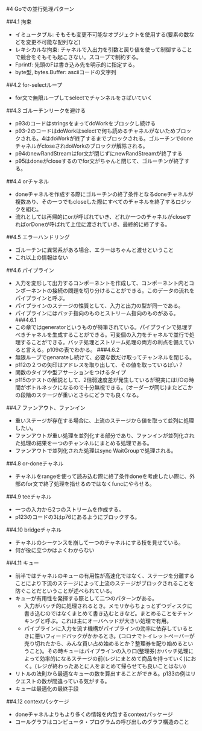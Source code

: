 #4 Goでの並行処理パターン

##4.1 拘束
- イミュータブル: そもそも変更不可能なオブジェクトを使用する(要素の数などを変更不可能な配列など)
- レキシカルな拘束: チャネルで入出力を引数と戻り値を使って制御することで競合をそもそも起こさない。スコープで制約する。
- Fprintf: 先頭のFは書き込み先を明示的に指定する。
- byte型, bytes.Buffer: asciiコードの文字列

##4.2 for-selectループ
- for文で無限ループしてselectでチャンネルをさばいていく

##4.3 ゴルーチンリークを避ける
- p93のコードはstringsをまってdoWorkをブロックし続ける
- p93-2のコードはdoWorkはselectで何も読めるチャネルがないためブロックされる。4はdoWorkが終了するまでブロックされる。ゴルーチンでdoneチャネルがcloseされdoWorkのブロックが解除される。
- p94のnewRandStreamはfor文が閉じずにnewRandStreamが終了する
- p95はdoneがcloseするのでfor文がちゃんと閉じて、ゴルーチンが終了する。

##4.4 orチャネル
- doneチャネルを作成する際にゴルーチンの終了条件となるdoneチャネルが複数あり、その一つでもcloseした際にすべてのチャネルを終了するロジックを組む。
- 流れとしては再帰的にorが呼ばれていき、どれか一つのチャネルがcloseすればorDoneが呼ばれて上位に渡されていき、最終的に終了する。

##4.5 エラーハンドリング
- ゴルーチンに異常系がある場合、エラーはちゃんと渡せということ
- これ以上の情報はない

##4.6 パイプライン
- 入力を変形して出力するコンポーネントを作成して、コンポーネント内とコンポーネントの接続の問題を切り分けることができる。このデータの流れをパイプラインと呼ぶ。
- パイプラインのステージの性質として、入力と出力の型が同一である。
- パイプラインにはバッチ指向のものとストリーム指向のものがある。
###4.6.1
- この章ではgeneratorというものが特筆されている。パイプラインで処理すべきチャネルを生成することができる。可変個の入力をチャネルで並行で処理することができる。バッチ処理とストリーム処理の両方の利点を備えていると言える。p109の表でわかる。
###4.6.2
- 無限ループでgenarateし続けて、必要な数だけ取ってチャンネルを閉じる。
- p112の２つの矢印はアドレスを取り出して、その値を取っているぽい？
- 関数のタイプや型アサーションをつけるタイプ
- p115のテストの解説として、2倍弱速度差が発生しているが現実にはI/Oの時間がボトルネックになるので十分無視できる。(オーダーが同じ)またどこかの段階のステージが重いとさらにどうでも良くなる。

##4.7 ファンアウト、ファンイン
- 重いステージが存在する場合に、上流のステージから値を取って並列に処理したい。
- ファンアウトが重い処理を並列化する部分であり、ファンインが並列化された処理の結果を一つのチャンネルにまとめる処理である。
- ファンアウトで並列化された処理はsync WaitGroupで処理される。

##4.8 or-doneチャネル
- チャネルをrangeを使って読み込む際に終了条件doneを考慮したい際に、外部のfor文で終了処理を指せるのではなくfuncにやらせる。

##4.9 teeチャネル
- 一つの入力から2つのストリームを作成する。
- p123のコードの3はp76にあるようにブロックする。

##4.10 bridgeチャネル
- チャネルのシーケンスを崩して一つのチャネルにする技を見せている。
- 何が役に立つかはよくわからない

##4.11 キュー
- 前半ではチャネルのキューの有用性が高速化ではなく、ステージを分離することにより下流のステージによって上流のステージがブロックされることを防ぐことだということが述べられている。
- キューが有用性を発揮する際として二つのパターンがある。
    - 入力がバッチ的に処理されるとき。メモリからちょっとずつディスクに書き込むのではなくまとめて書き込むときなど。まとめることをチャンキングと呼ぶ。これは主にオーバヘッドが大きい処理で有用。
    - パイプラインに入力を流す機構がパイプラインの効率に依存しているときに悪いフィードバックがかかるとき。(コロナでトイレットぺーバーが売り切れたから、みんな買い占め始めるとか？整理券を配り始めるということ)。その時キューはパイプラインの入り口(整理券)かバッチ処理によって効率的になるステージの前(レジにまとめて商品を持っていく)におく。(レジが終わったあとに人をまとめて帰らせても良いことはない)
- リトルの法則から最適なキューの数を算出することができる。p133の例はリクエストの数が間違っている気がする。
- キューは最適化の最終手段

##4.12 contextパッケージ
- doneチャネルよりもより多くの情報を内包するcontextパッケージ
- コールグラフはコンピュータ・プログラムの呼び出しのグラフ構造のこと